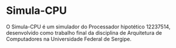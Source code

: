 Simula-CPU
==========

O Simula-CPU é um simulador do Processador hipotético 12237514, desenvolvido
como trabalho final da disciplina de Arquitetura de Computadores na Universidade
Federal de Sergipe.

